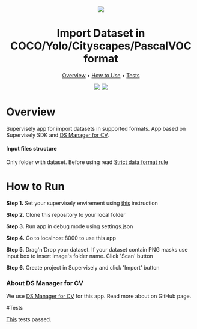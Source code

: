 <div align="center" markdown>

<img src="https://i.ibb.co/6HfvSff/dataset-app.png"/>

# Import Dataset in COCO/Yolo/Cityscapes/PascalVOC format

<p align="center">
  <a href="#Overview">Overview</a> •
  <a href="#How-to-Use">How to Use</a> •
  <a href="#Test">Tests</a>
</p>

[![](https://img.shields.io/badge/supervisely-ecosystem-brightgreen)](https://https://supervisely.com/)
[![](https://img.shields.io/badge/slack-chat-green.svg?logo=slack)](https://supervise.ly/slack)

</div>

# Overview

Supervisely app for import datasets in supported formats. App based on Supervisely SDK and [DS Manager for CV](https://github.com/erastov-alex/sly-convert).

#### Input files structure

Only folder with dataset. Before using read [Strict data format rule](https://github.com/erastov-alex/sly-convert#strict-data-format-rule)

# How to Run

**Step 1.** Set your supervisely envirement using [this](https://developer.supervisely.com/getting-started/environment-variables) instruction

**Step 2.** Clone this repository to your local folder

**Step 3.** Run app in debug mode using settings.json

**Step 4.** Go to localhost:8000 to use this app

**Step 5.** Drag'n'Drop your dataset. If your dataset contain PNG masks use input box to insert image's folder name. Click 'Scan' button

**Step 6.** Create project in Supervisely and click 'Import' button

### About DS Manager for CV

We use [DS Manager for CV](https://github.com/erastov-alex/sly-convert) for this app. Read more about on GitHub page.

#Tests

[This](https://github.com/erastov-alex/dataset_samples) tests passed.
